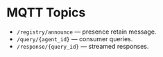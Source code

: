 # MQTT Topics

- `/registry/announce` — presence retain message.
- `/query/{agent_id}` — consumer queries.
- `/response/{query_id}` — streamed responses.
